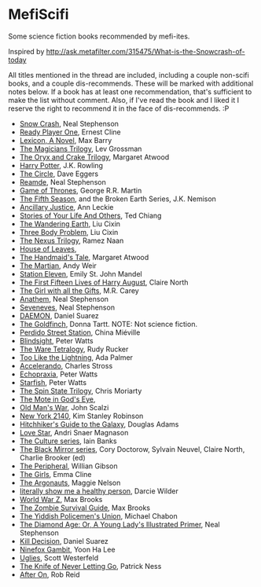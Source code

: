 # MefiScifi
Some science fiction books recommended by mefi-ites. 

Inspired by http://ask.metafilter.com/315475/What-is-the-Snowcrash-of-today

All titles mentioned in the thread are included, including a couple non-scifi books, and a couple dis-recommends. These will be marked with additional notes below. If a book has at least one recommendation, that's sufficient to make the list without comment.  Also, if I've read the book and I liked it I reserve the right to recommend it in the face of dis-recommends. :P

- [Snow Crash](https://www.amazon.com/Snow-Crash-Neal-Stephenson/dp/0553380958/), Neal Stephenson
- [Ready Player One](https://www.amazon.com/Ready-Player-One-Ernest-Cline/dp/0307887448/), Ernest Cline
- [Lexicon, A Novel](https://www.amazon.com/Lexicon-Novel-Max-Barry/dp/0143125427/), Max Barry
- [The Magicians Trilogy](https://www.amazon.com/Magicians-Novel-Trilogy/dp/0452296293/), Lev Grossman
- [The Oryx and Crake Trilogy](https://www.amazon.com/Oryx-Crake-Margaret-Atwood/dp/0385721676), Margaret Atwood
- [Harry Potter](https://www.amazon.com/Harry-Potter-Paperback-Box-Books/dp/0545162076/), J.K. Rowling
- [The Circle](https://www.amazon.com/Circle-Dave-Eggers/dp/0345807294/), Dave Eggers
- [Reamde](https://www.amazon.com/Reamde-Novel-Neal-Stephenson/dp/0062191497/), Neal Stephenson
- [Game of Thrones](https://www.amazon.com/Thrones-Clash-Kings-Swords-Dragons/dp/0345535529/), George R.R. Martin
- [The Fifth Season](https://www.amazon.com/Fifth-Season-Broken-Earth/dp/0316229296/), and the Broken Earth Series, J.K. Nemison 
- [Ancillary Justice](https://www.amazon.com/Ancillary-Justice-Imperial-Radch-Leckie/dp/031624662X/), Ann Leckie
- [Stories of Your Life And Others](https://www.amazon.com/Stories-Your-Life-Others-Chiang/dp/1101972122/), Ted Chiang
- [The Wandering Earth](https://www.amazon.com/Wandering-Earth-Classic-Science-Collection-ebook/dp/B00CXUKNA2/), Liu Cixin
- [Three Body Problem](https://www.amazon.com/Three-Body-Problem-Cixin-Liu/dp/0765382032/), Liu Cixin
- [The Nexus Trilogy](https://www.amazon.com/Nexus-Trilogy-2-Book/dp/B071R785NP/), Ramez Naan
- [House of Leaves](), 
- [The Handmaid's Tale](https://www.amazon.com/Handmaids-Tale-Margaret-Atwood-ebook/dp/B003JFJHTS/), Margaret Atwood
- [The Martian](https://www.amazon.com/Martian-Novel-Andy-Weir-ebook/dp/B00EMXBDMA/), Andy Weir
- [Station Eleven](https://www.amazon.com/Station-Eleven-Emily-John-Mandel-ebook/dp/B00J1IQUYM/),  Emily St. John Mandel 
- [The First Fifteen Lives of Harry August](https://www.amazon.com/First-Fifteen-Lives-Harry-August-ebook/dp/B00ECE9OD4/), Claire North
- [The Girl with all the Gifts](https://www.amazon.com/Girl-All-Gifts-M-Carey-ebook/dp/B00CO7FLFG/), M.R. Carey
- [Anathem](https://www.amazon.com/Anathem-Neal-Stephenson-ebook/dp/B0015DPXKI/), Neal Stephenson
- [Seveneves](https://www.amazon.com/Seveneves-Neal-Stephenson/dp/0062334514/), Neal Stephenson
- [DAEMON](https://www.amazon.com/DAEMON-Daniel-Suarez/dp/0451228731/), Daniel Suarez
- [The Goldfinch](https://www.amazon.com/Goldfinch-Novel-Pulitzer-Prize-Fiction/dp/0316055441/), Donna Tartt. NOTE: Not science fiction.
- [Perdido Street Station](https://www.amazon.com/Perdido-Street-Station-Bas-Lag-Miéville/dp/0345443020/), China Miéville
- [Blindsight](https://www.amazon.com/Blindsight-Peter-Watts/dp/0765319640/), Peter Watts
- [The Ware Tetralogy](https://www.amazon.com/Ware-Tetralogy-Rudy-Rucker/dp/1607012111/), Rudy Rucker
- [Too Like the Lightning](https://www.amazon.com/Too-Like-Lightning-Terra-Ignota/dp/0765378019/), Ada Palmer
- [Accelerando](https://www.amazon.com/Accelerando-Singularity-Charles-Stross/dp/0441014151/), Charles Stross
- [Echopraxia](https://www.amazon.com/Echopraxia-Peter-Watts/dp/0765328038/), Peter Watts
- [Starfish](https://www.amazon.com/Starfish-Rifters-Trilogy-Peter-Watts/dp/0765315963/), Peter Watts
- [The Spin State Trilogy](), Chris Moriarty
- [The Mote in God's Eye](), 
- [Old Man's War](), John Scalzi
- [New York 2140](https://www.amazon.com/New-York-2140-Stanley-Robinson/dp/031626234X/), Kim Stanley Robinson
- [Hitchhiker's Guide to the Galaxy](), Douglas Adams
- [Love Star](), Andri Snaer Magnason
- [The Culture series](), Iain Banks
- [The Black Mirror series](https://www.amazon.com/Black-Mirror-Literary-Season/dp/0399180001/),  Cory Doctorow, Sylvain Neuvel, Claire North, Charlie Brooker (ed)
- [The Peripheral](), Willian Gibson
- [The Girls](), Emma Cline
- [The Argonauts](), Maggie Nelson
- [literally show me a healthy person](), Darcie Wilder
- [World War Z](), Max Brooks
- [The Zombie Survival Guide](https://www.amazon.com/Zombie-Survival-Guide-Complete-Protection/dp/1400049628/), Max Brooks
- [The Yiddish Policemen's Union](), Michael Chabon
- [The Diamond Age: Or, A Young Lady's Illustrated Primer](), Neal Stephenson
- [Kill Decision](), Daniel Suarez
- [Ninefox Gambit](), Yoon Ha Lee
- [Uglies](https://www.amazon.com/Uglies-Scott-Westerfeld/dp/1442419814/), Scott Westerfeld
- [The Knife of Never Letting Go](https://www.amazon.com/Knife-Never-Letting-Reissue-bonus/dp/0763676187/), Patrick Ness
- [After On](https://www.amazon.com/After-Silicon-Valley-Rob-Reid/dp/1524798053/), Rob Reid

